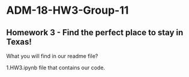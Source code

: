 # ADM-18-HW3-Group-11

## Homework 3 - Find the perfect place to stay in Texas!

What you will find in our readme file?

1.HW3.ipynb file that contains our code.

